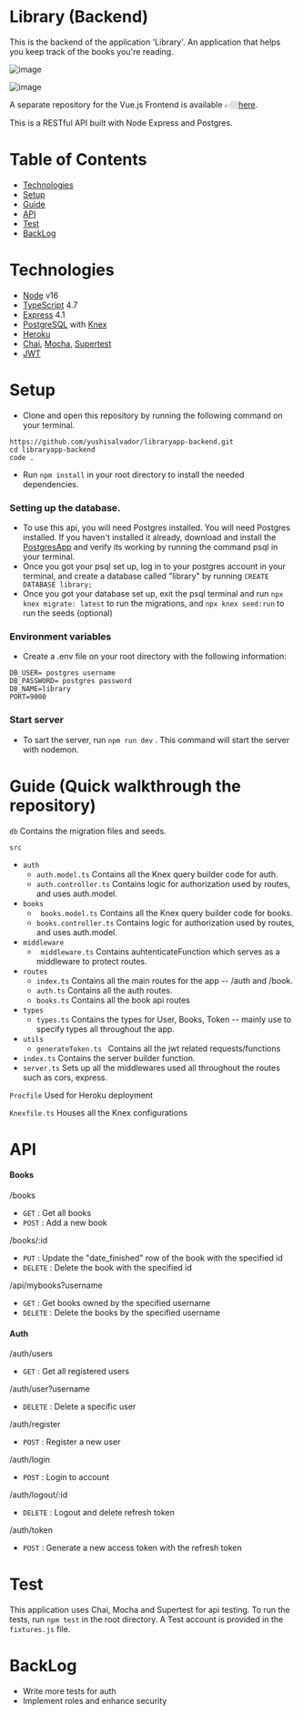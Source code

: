 # Library (Backend)

This is the backend of the application 'Library'. An application that helps you keep track of the books you're reading.

![image](https://user-images.githubusercontent.com/84162315/183370309-dc07b1ff-e99f-4d85-95cc-d962a9711a99.png)

![image](https://user-images.githubusercontent.com/84162315/183370261-08760477-3526-4a16-a17a-21286f4cdf01.png)

A separate repository for the Vue.js Frontend is available 👉🏼[here](https://github.com/yushisalvador/libraryapp-frontend).

This is a RESTful API built with Node Express and Postgres.

# Table of Contents

- [Technologies](#technologies)
- [Setup](#setup)
- [Guide](#guide)
- [API](#api)
- [Test](#test)
- [BackLog](#backlog)

# Technologies

- [Node](https://nodejs.org/en/) v16
- [TypeScript](https://www.typescriptlang.org/docs/) 4.7
- [Express](https://expressjs.com/) 4.1
- [PostgreSQL](https://www.postgresql.org/) with [Knex](http://knexjs.org/)
- [Heroku](https://devcenter.heroku.com/categories/reference)
- [Chai](https://www.chaijs.com/), [Mocha](https://mochajs.org/), [Supertest](https://www.npmjs.com/package/supertest)
- [JWT](https://jwt.io/)

# Setup

- Clone and open this repository by running the following command on your terminal.

```
https://github.com/yushisalvador/libraryapp-backend.git
cd libraryapp-backend
code .
```

- Run `npm install` in your root directory to install the needed dependencies.

### Setting up the database.

- To use this api, you will need Postgres installed. You will need Postgres installed. If you haven't installed it already, download and install the [PostgresApp](https://postgresapp.com/) and verify its working by running the command psql in your terminal.
- Once you got your psql set up, log in to your postgres account in your terminal, and create a database called "library" by running `CREATE DATABASE library;`
- Once you got your database set up, exit the psql terminal and run `npx knex migrate: latest` to run the migrations, and `npx knex seed:run` to run the seeds (optional)

### Environment variables

- Create a .env file on your root directory with the following information:

```
DB_USER= postgres username
DB_PASSWORD= postgres password
DB_NAME=library
PORT=9000
```
### Start server
- To sart the server, run ``` npm run dev ``` . This command will start the server with nodemon.

# Guide (Quick walkthrough the repository)

`` db `` Contains the migration files and seeds. 

`` src ``
   * `` auth `` 
       * `` auth.model.ts `` Contains all the Knex query builder code for auth.
       * `` auth.controller.ts `` Contains logic for authorization used by routes, and uses auth.model.
   * `` books `` 
       * `` books.model.ts`` Contains all the Knex query builder code for books.
       *  `` books.controller.ts `` Contains logic for authorization used by routes, and uses auth.model.
   * `` middleware ``
       * `` middleware.ts`` Contains auhtenticateFunction which serves as a middleware to protect routes.
   * `` routes ``
       * `` index.ts `` Contains all the main routes for the app -- /auth and /book.
       * `` auth.ts `` Contains all the auth routes.
       * `` books.ts `` Contains all the book api routes
   * `` types ``
       * `` types.ts `` Contains the types for User, Books, Token -- mainly use to specify types all throughout the app. 
   * `` utils ``
       * ``generateToken.ts `` Contains all the jwt related requests/functions
   * `` index.ts `` Contains the server builder function.
   * `` server.ts `` Sets up all the middlewares used all throughout the routes such as cors, express.
   
`` Procfile `` Used for Heroku deployment

`` Knexfile.ts `` Houses all the Knex configurations


# API
#### Books
/books

- `GET` : Get all books
- `POST` : Add a new book

/books/:id

- `PUT` : Update the "date_finished" row of the book with the specified id
- `DELETE` : Delete the book with the specified id


/api/mybooks?username

- `GET` : Get books owned by the specified username
- `DELETE` : Delete the books by the specified username


#### Auth 
/auth/users

- `GET` : Get all registered users

/auth/user?username

- `DELETE` : Delete a specific user


/auth/register

- `POST` : Register a new user

/auth/login

- `POST` : Login to account

/auth/logout/:id

- `DELETE` : Logout and delete refresh token

/auth/token

- `POST` : Generate a new access token with the refresh token


# Test
This application uses Chai, Mocha and Supertest for api testing. To run the tests, run `npm test` in the root directory. A Test account is provided in the `fixtures.js` file.

# BackLog

- Write more tests for auth
- Implement roles and enhance security
